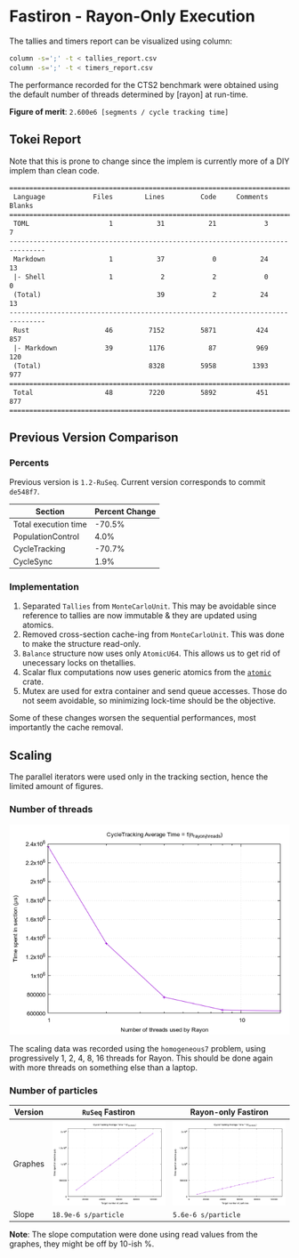 # Fastiron - Rayon-Only Execution

The tallies and timers report can be visualized using column: 

```bash
column -s=';' -t < tallies_report.csv
column -s=';' -t < timers_report.csv
```

The performance recorded for the CTS2 benchmark were obtained using the default 
number of threads determined by [rayon] at run-time.

**Figure of merit**: `2.600e6 [segments / cycle tracking time]`


## Tokei Report

Note that this is prone to change since the implem is currently more of a 
DIY implem than clean code.

```
===============================================================================
 Language            Files        Lines         Code     Comments       Blanks
===============================================================================
 TOML                    1           31           21            3            7
-------------------------------------------------------------------------------
 Markdown                1           37            0           24           13
 |- Shell                1            2            2            0            0
 (Total)                             39            2           24           13
-------------------------------------------------------------------------------
 Rust                   46         7152         5871          424          857
 |- Markdown            39         1176           87          969          120
 (Total)                           8328         5958         1393          977
===============================================================================
 Total                  48         7220         5892          451          877
===============================================================================
```


## Previous Version Comparison

### Percents

Previous version is `1.2-RuSeq`. Current version corresponds to commit `de548f7`.

| Section              | Percent Change |
|----------------------|----------------|
| Total execution time |         -70.5% |
| PopulationControl    |           4.0% |
| CycleTracking        |         -70.7% |
| CycleSync            |           1.9% |

### Implementation

1. Separated `Tallies` from `MonteCarloUnit`. This may be avoidable since reference to tallies 
  are now immutable & they are updated using atomics.
2. Removed cross-section cache-ing from `MonteCarloUnit`. This was done to make the structure 
  read-only.
3. `Balance` structure now uses only `AtomicU64`. This allows us to get rid of unecessary locks
  on thetallies.
4. Scalar flux computations now uses generic atomics from the [`atomic`][1] crate.
5. Mutex are used for extra container and send queue accesses. Those do not seem avoidable, so 
  minimizing lock-time should be the objective.


Some of these changes worsen the sequential performances, most importantly the cache removal.

## Scaling

The parallel iterators were used only in the tracking section, hence the limited
amount of figures.

### Number of threads 

![rayon_scaling_tracking](rayon_scaling_tracking.png)

The scaling data was recorded using the `homogeneous7` problem, using progressively
1, 2, 4, 8, 16 threads for Rayon. This should be done again with more threads on 
something else than a laptop.


### Number of particles


Version | `RuSeq` Fastiron | Rayon-only Fastiron
--------|------------------|---------------------
Graphes | ![tracking](../../SequentialAnalysis/figures/FI_64/scaling_tracking.png) | ![rayon_tracking](particles_scaling_tracking.png)
Slope | `18.9e-6 s/particle` | `5.6e-6 s/particle`

**Note**: The slope computation were done using read values from the graphes, they might 
be off by 10-ish %.

[1]: https://docs.rs/atomic/latest/atomic/
[2]: https://docs.rs/rayon/latest/rayon/